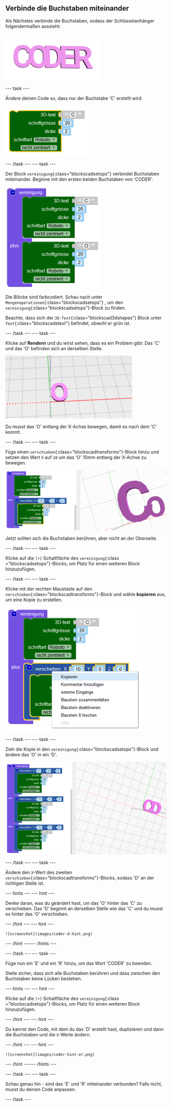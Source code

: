 ## Verbinde die Buchstaben miteinander

Als Nächstes verbinde die Buchstaben, sodass der Schlüsselanhänger folgendermaßen aussieht:

![Screenshot](images/coder-letters-joined.png)

--- task ---

Ändere deinen Code so, dass nur der Buchstabe 'C' erstellt wird.

![Screenshot](images/coder-c.png)

--- /task --- --- task ---

Der Block `vereinigung`{:class="blockscadsetops"} verbindet Buchstaben miteinander. Beginne mit den ersten beiden Buchstaben von 'CODER'.

![Screenshot](images/coder-co.png)

Die Blöcke sind farbcodiert. Schau nach unter `Mengenoperationen`{:class="blockscadsetops"} , um den `vereinigung`{:class="blockscadsetops"}-Block zu finden.

Beachte, dass sich der `3D-Text`{:class="blockscad3dshapes"} Block unter `Text`{:class="blockscadstext"} befindet, obwohl er grün ist.

--- /task --- --- task ---

Klicke auf **Rendern** und du wirst sehen, dass es ein Problem gibt: Das 'C' und das 'O' befinden sich an derselben Stelle.

![Screenshot](images/coder-same-place.png)

Du musst das 'O' entlang der X-Achse bewegen, damit es nach dem 'C' kommt.

--- /task --- --- task ---

Füge einen `verschieben`{:class="blockscadtransforms"}-Block hinzu und setzen den Wert `X` auf `10` um das 'O' 10mm entlang der X-Achse zu bewegen.

![Screenshot](images/coder-translate.png)

Jetzt sollten sich die Buchstaben berühren, aber nicht an der Oberseite.

--- /task --- --- task ---

Klicke auf die `[+]` Schaltfläche des `vereinigung`{:class ="blockscadsetops"}-Blocks, um Platz für einen weiteren Block hinzuzufügen.

--- /task --- --- task ---

Klicke mit der rechten Maustaste auf den `verschieben`{:class="blockscadtransforms"}-Block und wähle **kopieren** aus, um eine Kopie zu erstellen.

![Screenshot](images/coder-duplicate.png)

--- /task --- --- task ---

Zieh die Kopie in den `vereinigung`{:class="blockscadsetops"}-Block und ändere das 'O' in ein 'D'.

![Screenshot](images/coder-d.png)

--- /task --- --- task ---

Ändere den `X`-Wert des zweiten `verschieben`{:class="blockscadtransforms"}-Blocks, sodass 'D' an der richtigen Stelle ist.

--- hints ---
 --- hint ---

Denke daran, was du geändert hast, um das 'O' hinter das 'C' zu verschieben. Das 'D' beginnt an derselben Stelle wie das 'C' und du musst es hinter das 'O' verschieben.

--- /hint --- --- hint ---

    ![screenshot](images/coder-d-hint.png)

--- /hint ------ /hints ---

--- /task --- --- task ---

Füge nun ein 'E' und ein 'R' hinzu, um das Wort 'CODER' zu beenden.

Stelle sicher, dass sich alle Buchstaben berühren und dass zwischen den Buchstaben keine Lücken bestehen.

--- hints ---
 --- hint ---

Klicke auf die `[+]` Schaltfläche des `vereinigung`{:class ="blockscadsetops"}-Blocks, um Platz für einen weiteren Block hinzuzufügen.

--- /hint --- --- hint ---

Du kannst den Code, mit dem du das 'D' erstellt hast, duplizieren und dann die Buchstaben und die `X`-Werte ändern.

--- /hint --- --- hint ---

    ![screenshot](images/coder-hint-er.png)

--- /hint ------ /hints ---

--- /task --- --- task ---

Schau genau hin - sind das 'E' und 'R' miteinander verbunden? Falls nicht, musst du deinen Code anpassen.

--- /task ---

